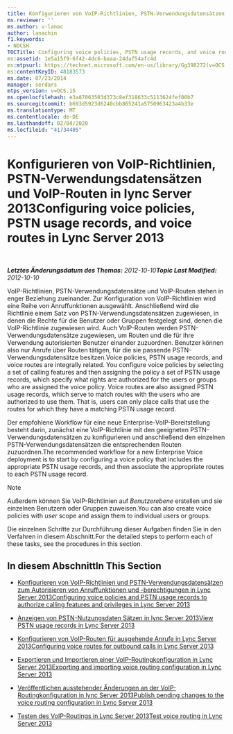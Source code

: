 ```yaml
---
title: Konfigurieren von VoIP-Richtlinien, PSTN-Verwendungsdatensätzen und VoIP-Routen
ms.reviewer: ''
ms.author: v-lanac
author: lanachin
f1.keywords:
- NOCSH
TOCTitle: Configuring voice policies, PSTN usage records, and voice routes
ms:assetid: 1e5a15f9-6f42-4dc6-baaa-24daf54afc4d
ms:mtpsurl: https://technet.microsoft.com/en-us/library/Gg398272(v=OCS.15)
ms:contentKeyID: 48183573
ms.date: 07/23/2014
manager: serdars
mtps_version: v=OCS.15
ms.openlocfilehash: e3a87063503d373c8ef318633c5113624fef00b7
ms.sourcegitcommit: b693d5923d6240cbb865241a5750963423a4b33e
ms.translationtype: MT
ms.contentlocale: de-DE
ms.lasthandoff: 02/04/2020
ms.locfileid: "41734405"
---
```

<div data-xmlns="http://www.w3.org/1999/xhtml">

<div class="topic" data-xmlns="http://www.w3.org/1999/xhtml" data-msxsl="urn:schemas-microsoft-com:xslt" data-cs="http://msdn.microsoft.com/en-us/">

<div data-asp="http://msdn2.microsoft.com/asp">

# <a name="configuring-voice-policies-pstn-usage-records-and-voice-routes-in-lync-server-2013"></a><span data-ttu-id="fb121-102">Konfigurieren von VoIP-Richtlinien, PSTN-Verwendungsdatensätzen und VoIP-Routen in lync Server 2013</span><span class="sxs-lookup"><span data-stu-id="fb121-102">Configuring voice policies, PSTN usage records, and voice routes in Lync Server 2013</span></span>

</div>

<div id="mainSection">

<div id="mainBody">

<span> </span>

<span data-ttu-id="fb121-103">_**Letztes Änderungsdatum des Themas:** 2012-10-10_</span><span class="sxs-lookup"><span data-stu-id="fb121-103">_**Topic Last Modified:** 2012-10-10_</span></span>

<span data-ttu-id="fb121-p101">VoIP-Richtlinien, PSTN-Verwendungsdatensätze und VoIP-Routen stehen in enger Beziehung zueinander. Zur Konfiguration von VoIP-Richtlinien wird eine Reihe von Anruffunktionen ausgewählt. Anschließend wird die Richtlinie einem Satz von PSTN-Verwendungsdatensätzen zugewiesen, in denen die Rechte für die Benutzer oder Gruppen festgelegt sind, denen die VoIP-Richtlinie zugewiesen wird. Auch VoIP-Routen werden PSTN-Verwendungsdatensätze zugewiesen, um Routen und die für ihre Verwendung autorisierten Benutzer einander zuzuordnen. Benutzer können also nur Anrufe über Routen tätigen, für die sie passende PSTN-Verwendungsdatensätze besitzen.</span><span class="sxs-lookup"><span data-stu-id="fb121-p101">Voice policies, PSTN usage records, and voice routes are integrally related. You configure voice policies by selecting a set of calling features and then assigning the policy a set of PSTN usage records, which specify what rights are authorized for the users or groups who are assigned the voice policy. Voice routes are also assigned PSTN usage records, which serve to match routes with the users who are authorized to use them. That is, users can only place calls that use the routes for which they have a matching PSTN usage record.</span></span>

<span data-ttu-id="fb121-108">Der empfohlene Workflow für eine neue Enterprise-VoIP-Bereitstellung besteht darin, zunächst eine VoIP-Richtlinie mit den geeigneten PSTN-Verwendungsdatensätzen zu konfigurieren und anschließend den einzelnen PSTN-Verwendungsdatensätzen die entsprechenden Routen zuzuordnen.</span><span class="sxs-lookup"><span data-stu-id="fb121-108">The recommended workflow for a new Enterprise Voice deployment is to start by configuring a voice policy that includes the appropriate PSTN usage records, and then associate the appropriate routes to each PSTN usage record.</span></span>

<div>


> [!NOTE]
> <span data-ttu-id="fb121-109">Außerdem können Sie VoIP-Richtlinien auf <EM>Benutzerebene</EM> erstellen und sie einzelnen Benutzern oder Gruppen zuweisen.</span><span class="sxs-lookup"><span data-stu-id="fb121-109">You can also create voice policies with <EM>user</EM> scope and assign them to individual users or groups.</span></span>



</div>

<span data-ttu-id="fb121-110">Die einzelnen Schritte zur Durchführung dieser Aufgaben finden Sie in den Verfahren in diesem Abschnitt.</span><span class="sxs-lookup"><span data-stu-id="fb121-110">For the detailed steps to perform each of these tasks, see the procedures in this section.</span></span>

<div>

## <a name="in-this-section"></a><span data-ttu-id="fb121-111">In diesem Abschnitt</span><span class="sxs-lookup"><span data-stu-id="fb121-111">In This Section</span></span>

  - [<span data-ttu-id="fb121-112">Konfigurieren von VoIP-Richtlinien und PSTN-Verwendungsdatensätzen zum Autorisieren von Anruffunktionen und -berechtigungen in Lync Server 2013</span><span class="sxs-lookup"><span data-stu-id="fb121-112">Configuring voice policies and PSTN usage records to authorize calling features and privileges in Lync Server 2013</span></span>](lync-server-2013-configuring-voice-policies-and-pstn-usage-records-to-authorize-calling-features-and-privileges.md)

  - [<span data-ttu-id="fb121-113">Anzeigen von PSTN-Nutzungsdaten Sätzen in lync Server 2013</span><span class="sxs-lookup"><span data-stu-id="fb121-113">View PSTN usage records in Lync Server 2013</span></span>](lync-server-2013-view-pstn-usage-records.md)

  - [<span data-ttu-id="fb121-114">Konfigurieren von VoIP-Routen für ausgehende Anrufe in Lync Server 2013</span><span class="sxs-lookup"><span data-stu-id="fb121-114">Configuring voice routes for outbound calls in Lync Server 2013</span></span>](lync-server-2013-configuring-voice-routes-for-outbound-calls.md)

  - [<span data-ttu-id="fb121-115">Exportieren und Importieren einer VoIP-Routingkonfiguration in Lync Server 2013</span><span class="sxs-lookup"><span data-stu-id="fb121-115">Exporting and importing voice routing configuration in Lync Server 2013</span></span>](lync-server-2013-exporting-and-importing-voice-routing-configuration.md)

  - [<span data-ttu-id="fb121-116">Veröffentlichen ausstehender Änderungen an der VoIP-Routingkonfiguration in lync Server 2013</span><span class="sxs-lookup"><span data-stu-id="fb121-116">Publish pending changes to the voice routing configuration in Lync Server 2013</span></span>](lync-server-2013-publish-pending-changes-to-the-voice-routing-configuration.md)

  - [<span data-ttu-id="fb121-117">Testen des VoIP-Routings in Lync Server 2013</span><span class="sxs-lookup"><span data-stu-id="fb121-117">Test voice routing in Lync Server 2013</span></span>](lync-server-2013-test-voice-routing.md)

</div>

</div>

<span> </span>

</div>

</div>

</div>

